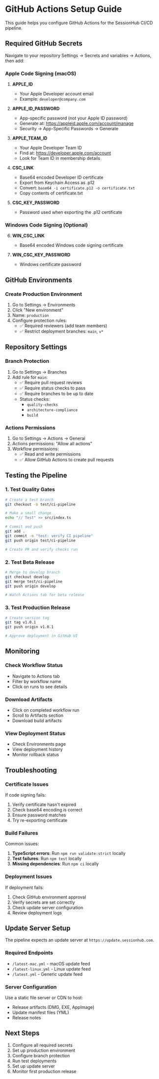 # GitHub Actions Setup Guide

This guide helps you configure GitHub Actions for the SessionHub CI/CD pipeline.

## Required GitHub Secrets

Navigate to your repository Settings → Secrets and variables → Actions, then add:

### Apple Code Signing (macOS)

1. **APPLE_ID**
   - Your Apple Developer account email
   - Example: `developer@company.com`

2. **APPLE_ID_PASSWORD**
   - App-specific password (not your Apple ID password)
   - Generate at: https://appleid.apple.com/account/manage
   - Security → App-Specific Passwords → Generate

3. **APPLE_TEAM_ID**
   - Your Apple Developer Team ID
   - Find at: https://developer.apple.com/account
   - Look for Team ID in membership details

4. **CSC_LINK**
   - Base64 encoded Developer ID certificate
   - Export from Keychain Access as .p12
   - Convert: `base64 -i certificate.p12 -o certificate.txt`
   - Copy contents of certificate.txt

5. **CSC_KEY_PASSWORD**
   - Password used when exporting the .p12 certificate

### Windows Code Signing (Optional)

6. **WIN_CSC_LINK**
   - Base64 encoded Windows code signing certificate

7. **WIN_CSC_KEY_PASSWORD**
   - Windows certificate password

## GitHub Environments

### Create Production Environment

1. Go to Settings → Environments
2. Click "New environment"
3. Name: `production`
4. Configure protection rules:
   - ✅ Required reviewers (add team members)
   - ✅ Restrict deployment branches: `main`, `v*`

## Repository Settings

### Branch Protection

1. Go to Settings → Branches
2. Add rule for `main`:
   - ✅ Require pull request reviews
   - ✅ Require status checks to pass
   - ✅ Require branches to be up to date
   - Status checks:
     - `quality-checks`
     - `architecture-compliance`
     - `build`

### Actions Permissions

1. Go to Settings → Actions → General
2. Actions permissions: "Allow all actions"
3. Workflow permissions:
   - ✅ Read and write permissions
   - ✅ Allow GitHub Actions to create pull requests

## Testing the Pipeline

### 1. Test Quality Gates

```bash
# Create a test branch
git checkout -b test/ci-pipeline

# Make a small change
echo "// Test" >> src/index.ts

# Commit and push
git add .
git commit -m "test: verify CI pipeline"
git push origin test/ci-pipeline

# Create PR and verify checks run
```

### 2. Test Beta Release

```bash
# Merge to develop branch
git checkout develop
git merge test/ci-pipeline
git push origin develop

# Watch Actions tab for beta release
```

### 3. Test Production Release

```bash
# Create version tag
git tag v1.0.1
git push origin v1.0.1

# Approve deployment in GitHub UI
```

## Monitoring

### Check Workflow Status
- Navigate to Actions tab
- Filter by workflow name
- Click on runs to see details

### Download Artifacts
- Click on completed workflow run
- Scroll to Artifacts section
- Download build artifacts

### View Deployment Status
- Check Environments page
- View deployment history
- Monitor rollback status

## Troubleshooting

### Certificate Issues

If code signing fails:
1. Verify certificate hasn't expired
2. Check base64 encoding is correct
3. Ensure password matches
4. Try re-exporting certificate

### Build Failures

Common issues:
1. **TypeScript errors**: Run `npm run validate:strict` locally
2. **Test failures**: Run `npm test` locally
3. **Missing dependencies**: Run `npm ci` locally

### Deployment Issues

If deployment fails:
1. Check GitHub environment approval
2. Verify secrets are set correctly
3. Check update server configuration
4. Review deployment logs

## Update Server Setup

The pipeline expects an update server at `https://update.sessionhub.com`.

### Required Endpoints

- `/latest-mac.yml` - macOS update feed
- `/latest-linux.yml` - Linux update feed
- `/latest.yml` - Generic update feed

### Server Configuration

Use a static file server or CDN to host:
- Release artifacts (DMG, EXE, AppImage)
- Update manifest files (YML)
- Release notes

## Next Steps

1. Configure all required secrets
2. Set up production environment
3. Configure branch protection
4. Run test deployments
5. Set up update server
6. Monitor first production release